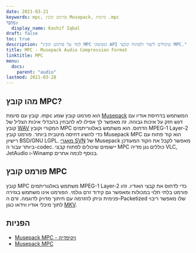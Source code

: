 ```yaml
---
date: 2021-03-21
keywords: mpc, פורמט קובץ Musepack, סיומת .mpc
מְחַבֵּר:
  display_name: Kashif Iqbal
draft: false
toc: true
description: "למד על פורמט קובץ MPC וממשקי API שיכולים ליצור ולפתוח קובצי MPC."
title: MPC - Musepack Audio Compression Format
linktitle: MPC
menu:
  docs:
    parent: "audio"
lastmod: 2021-03-28
---
```


## מהו קובץ MPC?

קובץ עם סיומת .mpc הוא פורמט קובץ שמע [Musepack](https://musepack.net/) המשתמש בדחיסת אודיו עם דגש חזק על איכות גבוהה. זה מאפשר לך אפילו לא להבחין בהבדלי איכות הצליל של קובץ [WAV](/he/audio/wav/) המקורי וקובץ MPC הדחוס. הוא משתמש באלגוריתמים MPEG-1 Layer-2 כדי להשיג דחיסה מיטבית ביותר. פורמט קובץ Musepack MPC הוא קוד פתוח עם רישיון BSD/GNU LGPL. [מאגרי SVN](http://svn.musepack.net/) של Musepack מאפשר לקבל את הקוד המעודכן ביותר עבור ה-codec. יישומים שיכולים לפתוח קבצי MPC כוללים נגן מדיה VLC, JetAudio ו-Winamp בנוסף לכמה אחרים.

## פורמט קובץ MPC

קובץ MPC משתמש באלגוריתמים MPEG-1 Layer-2 כדי לדחוס את קבצי האודיו. זהו פורמט בלתי תלוי במכולות ומאפשר גם קידוד זרם גולמי. הפורמט אינו משתמש בגזירה פנימית וניתן להזרמה עם חיתוך מדויק לדוגמה. זרם ה-Packetized שלו מאפשר ריבוי לתוך מיכלי אודיו ווידאו כגון [MKV](/he/video/mkv/).

## הפניות

* [Musepack MPC - ויקיפדיה](https://en.wikipedia.org/wiki/Musepack)
* [Musepack MPC](https://musepack.net/)

